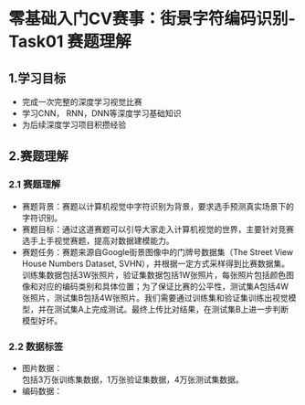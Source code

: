 # 零基础入门CV赛事：街景字符编码识别-Task01 赛题理解
## 1.学习目标
* 完成一次完整的深度学习视觉比赛
* 学习CNN， RNN，DNN等深度学习基础知识
* 为后续深度学习项目积攒经验
## 2.赛题理解
### 2.1 赛题理解
* 赛题背景：赛题以计算机视觉中字符识别为背景，要求选手预测真实场景下的字符识别。
* 赛题目标：通过这道赛题可以引导大家走入计算机视觉的世界，主要针对竞赛选手上手视觉赛题，提高对数据建模能力。
* 赛题任务：赛题来源自Google街景图像中的门牌号数据集（The Street View House Numbers Dataset, SVHN），并根据一定方式采样得到比赛数据集。<br>训练集数据包括3W张照片，验证集数据包括1W张照片，每张照片包括颜色图像和对应的编码类别和具体位置；为了保证比赛的公平性，测试集A包括4W张照片，测试集B包括4W张照片。我们需要通过训练集和验证集训练出视觉模型，并在测试集A上完成测试。最终上传比对结果，在测试集B上进一步判断模型好坏。
### 2.2 数据标签
* 图片数据：<br>
包括3万张训练集数据，1万张验证集数据，4万张测试集数据。
* 编码数据：<br>

